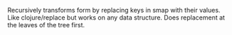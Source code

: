  Recursively transforms form by replacing keys in smap with their
  values.  Like clojure/replace but works on any data structure.  Does
  replacement at the leaves of the tree first.